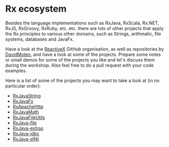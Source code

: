 Rx ecosystem
============

Besides the language implementations such as RxJava, RxScala, Rx.NET, RxJS, RxGroovy, RxRuby, etc. etc. there are lots of other projects that apply the Rx principles to various other domains, such as Strings, arithmatic, file systems, databases and JavaFx.

Have a look at the [ReactiveX] GitHub organisation, as well as repositories by [DavidMoten], and have a look at some of the projects. Prepare some notes or small demos for some of the projects you like and let's discuss them during the workshop. Also feel free to do a pull request with your code examples.

Here is a list of some of the projects you may want to take a look at (in no particular order):

* [RxJavaString](https://github.com/ReactiveX/RxJavaString)
* [RxJavaFx](https://github.com/ReactiveX/RxJavaFX)
* [RxApacheHttp](https://github.com/ReactiveX/RxApacheHttp)
* [RxJavaMath](https://github.com/ReactiveX/RxJavaMath)
* [RxJavaFileUtils](https://github.com/ReactiveX/RxJavaFileUtils)
* [RxJava-file](https://github.com/davidmoten/rxjava-file)
* [RxJava-extras](https://github.com/davidmoten/rxjava-extras)
* [RxJava-jdbc](https://github.com/davidmoten/rxjava-jdbc)
* [RxJava-slf4j](https://github.com/davidmoten/rxjava-slf4j)

[ReactiveX]: https://github.com/reactivex
[DavidMoten]: https://github.com/davidmoten
